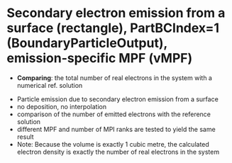 # Secondary electron emission from a surface (rectangle), PartBCIndex=1 (BoundaryParticleOutput), emission-specific MPF (vMPF)
- **Comparing**: the total number of real electrons in the system with a numerical ref. solution
* Particle emission due to secondary electron emission from a surface
* no deposition, no interpolation 
* comparison of the number of emitted electrons with the reference solution
* different MPF and number of MPI ranks are tested to yield the same result
* Note: Because the volume is exactly 1 cubic metre, the calculated electron density is exactly the number of real electrons in the system
